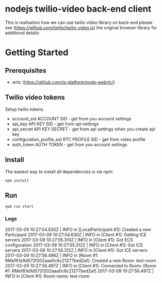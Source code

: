 nodejs twilio-video back-end client
===============

This is realisation how we can use twilio video library on back-end
please see (https://github.com/twilio/twilio-video.js) the original browser library for additional details

# Getting Started

## Prerequisites

* wrtc (https://github.com/js-platform/node-webrtc/)

## Twilio video tokens

Setup twilio tokens

* account_sid               ACCOUNT SID - get from you account settings
* api_key                   API KEY SID - get from api settings
* api_secret                API KEY SECRET - get from api settings when you create api key
* configuration_profile_sid RTC PROFILE SID - get from video profile
* auth_token                AUTH TOKEN - get from you account settings

## Install

The easiest way to install all dependencies is via npm:

````
npm install
````

## Run

```
npm run start
```

### Logs

2017-03-09 10:27:54.630Z | INFO in [LocalParticipant #1]: Created a new Participant
2017-03-09 10:27:54.630Z | INFO in [Client #1]: Getting ICE servers
2017-03-09 10:27:55.310Z | INFO in [Client #1]: Got ECS configuration
2017-03-09 10:27:55.312Z | INFO in [Client #1]: Got ICE servers
2017-03-09 10:27:55.312Z | INFO in [Client #1]: Got ICE servers
2017-03-09 10:27:56.496Z | INFO in [Room #1: RMe161e9d572f202aaa0c6c21277bed2af]: Created a new Room: test-room
2017-03-09 10:27:56.497Z | INFO in [Client #1]: Connected to Room: [Room #1: RMe161e9d572f202aaa0c6c21277bed2af]
2017-03-09 10:27:56.497Z | INFO in [Client #1]: Room name: test-room